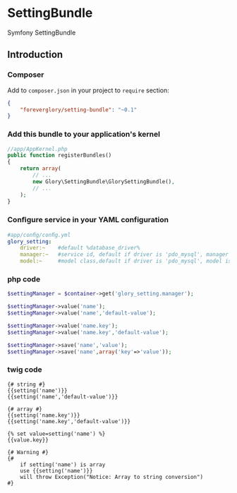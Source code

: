 SettingBundle
===========
Symfony SettingBundle

Introduction
------------

### Composer

Add to `composer.json` in your project to `require` section:

```json
{
    "foreverglory/setting-bundle": "~0.1"
}
```
### Add this bundle to your application's kernel

```php
//app/AppKernel.php
public function registerBundles()
{
    return array(
        // ...
        new Glory\SettingBundle\GlorySettingBundle(),
        // ...
    );
}
```

### Conﬁgure service in your YAML configuration
```yaml
#app/conﬁg/conﬁg.yml
glory_setting:
    driver:~    #default %database_driver%
    manager:~   #service id, default if driver is 'pdo_mysql', manager is @doctrine.orm.default_entity_manager
    model:~     #model class,default if driver is 'pdo_mysql', model is Glory\SettingBundle\Entity\Setting
```

### php code
```php
$settingManager = $container->get('glory_setting.manager');

$settingManager->value('name');
$settingManager->value('name','default-value');

$settingManager->value('name.key');
$settingManager->value('name.key','default-value');

$settingManager->save('name','value');
$settingManager->save('name',array('key'=>'value'));
```

### twig code
```twig
{# string #}
{{setting('name')}}
{{setting('name','default-value')}}

{# array #}
{{setting('name.key')}}
{{setting('name.key','default-value')}}

{% set value=setting('name') %}
{{value.key}}

{# Warning #}
{# 
    if setting('name') is array 
    use {{setting('name')}}
    will throw Exception("Notice: Array to string conversion")
#}

```